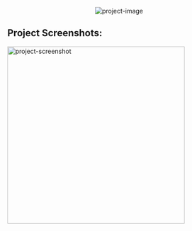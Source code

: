 <p align="center"><img src="https://socialify.git.ci/tahatoprak0/YasGruplama/image?description=1&amp;descriptionEditable=Random%20olu%C5%9Fturulan%20gruptaki%20ki%C5%9Filerin%2C%20ya%C5%9F%20s%C4%B1n%C4%B1fland%C4%B1rmas%C4%B1n%C4%B1%20yapan%20sim%C3%BClasyon&amp;font=Jost&amp;language=1&amp;name=1&amp;pattern=Solid&amp;theme=Light" alt="project-image"></p>

<h2>Project Screenshots:</h2>

<img src="[![mThptD.jpg](https://resmim.net/cdn/2024/09/02/mThptD.jpg)](https://resmim.net/i/mThptD)" alt="project-screenshot" width="400" height="400/">
